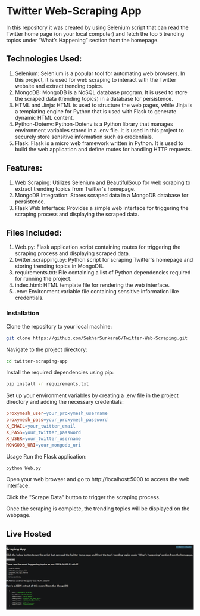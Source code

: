# Twitter Web-Scraping App
In this repository it was created by using Selenium script that can read the Twitter home page (on your local computer) and fetch the top 5 trending topics under “What’s Happening” section from the homepage. 

## Technologies Used:
1. Selenium: Selenium is a popular tool for automating web browsers. In this project, it is used for web scraping to interact with the Twitter website and extract trending topics.
2. MongoDB: MongoDB is a NoSQL database program. It is used to store the scraped data (trending topics) in a database for persistence.
3. HTML and Jinja: HTML is used to structure the web pages, while Jinja is a templating engine for Python that is used with Flask to generate dynamic HTML content. 
4. Python-Dotenv: Python-Dotenv is a Python library that manages environment variables stored in a .env file. It is used in this project to securely store sensitive information such as credentials.
5. Flask: Flask is a micro web framework written in Python. It is used to build the web application and define routes for handling HTTP requests.

## Features:
1. Web Scraping: Utilizes Selenium and BeautifulSoup for web scraping to extract trending topics from Twitter's homepage.
2. MongoDB Integration: Stores scraped data in a MongoDB database for persistence.
3. Flask Web Interface: Provides a simple web interface for triggering the scraping process and displaying the scraped data.

## Files Included: 
1. Web.py: Flask application script containing routes for triggering the scraping process and displaying scraped data.
2. twitter_scrapping.py: Python script for scraping Twitter's homepage and storing trending topics in MongoDB.
3. requirements.txt: File containing a list of Python dependencies required for running the project.
4. index.html: HTML template file for rendering the web interface.
5. .env: Environment variable file containing sensitive information like credentials.

### Installation
Clone the repository to your local machine:

```bash
git clone https://github.com/SekharSunkara6/Twitter-Web-Scraping.git
```
Navigate to the project directory:

```bash
cd twitter-scraping-app
```
Install the required dependencies using pip:

```bash
pip install -r requirements.txt
```
Set up your environment variables by creating a .env file in the project directory and adding the necessary credentials:

```makefile
proxymesh_user=your_proxymesh_username
proxymesh_pass=your_proxymesh_password
X_EMAIL=your_twitter_email
X_PASS=your_twitter_password
X_USER=your_twitter_username
MONGODB_URI=your_mongodb_uri
```
Usage
Run the Flask application:

```bash
python Web.py
```
Open your web browser and go to http://localhost:5000 to access the web interface.

Click the "Scrape Data" button to trigger the scraping process.

Once the scraping is complete, the trending topics will be displayed on the webpage.

## Live Hosted
![Project picture](./image/image.png)
